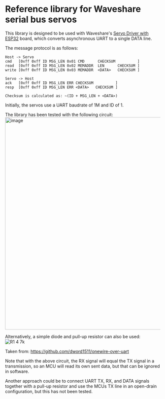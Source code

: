 # Reference library for Waveshare serial bus servos

This library is designed to be used with Waveshare's [Servo Driver with ESP32](https://www.waveshare.com/wiki/Servo_Driver_with_ESP32) board, 
which converts asynchronous UART to a single DATA line.

The message protocol is as follows:
```
Host -> Servo
cmd   [0xff 0xff ID MSG_LEN 0x01 CMD      CHECKSUM          ]
read  [0xff 0xff ID MSG_LEN 0x02 MEMADDR  LEN      CHECKSUM ]
write [0xff 0xff ID MSG_LEN 0x03 MEMADDR  <DATA>   CHECKSUM ]
 
Servo -> Host
ack   [0xff 0xff ID MSG_LEN ERR CHECKSUM          ]
resp  [0xff 0xff ID MSG_LEN ERR <DATA>   CHECKSUM ]
 
Checksum is calculated as: ~(ID + MSG_LEN + <DATA>)
```

Initially, the servos use a UART baudrate of 1M and ID of 1.

The library has been tested with the following circuit:
<img width="689" alt="image" src="https://github.com/nickyu42/waveshare-st-servo-lib/assets/10641355/d6f66d56-4932-429e-b306-077aefef49a1">

Alternatively, a simple diode and pull-up resistor can also be used:
![R1 4 7k](https://github.com/nickyu42/waveshare-st-servo-lib/assets/10641355/29791667-253b-40f2-a6f7-bb0a9be2d70f)

Taken from: https://github.com/dword1511/onewire-over-uart 

Note that with the above circuit, the RX signal will equal the TX signal in a transmission, so an MCU will read its own sent data, but that can be ignored in software.

Another approach could be to connect UART TX, RX, and DATA signals together with a pull-up resistor and use the MCUs TX line in an open-drain configuration, but this has not been tested.

